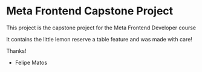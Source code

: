 # Meta Frontend Capstone Project

This project is the capstone project for the Meta Frontend Developer course

It contains the little lemon reserve a table feature and was made with care!

Thanks! 
- Felipe Matos